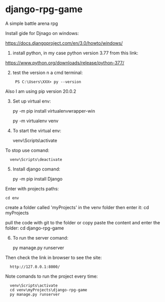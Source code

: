 # django-rpg-game

A simple battle arena rpg

Install gide for Djnago on windows:

   https://docs.djangoproject.com/en/3.0/howto/windows/

1. install python, in my case python version 3.77 from this link:
  
  https://www.python.org/downloads/release/python-377/
  
 2. test the version n a cmd terminal:
 
         PS C:\Users\XXX> py --version
              
 Also I am using pip version 20.0.2
        
3. Set up virtual env:
  
      py -m pip install virtualenvwrapper-win
    
      py -m virtualenv venv
    
4. To start the virtual env:

      venv\Scripts\activate

To stop use comand:

      venv\Scripts\deactivate
      
 5. Install django comand:
 
      py -m pip install Django
      
Enter with projects paths:

    cd env
    
create a folder called 'myProjects' in the venv folder then enter it: cd myProjects

pull the code with git to the folder or copy paste the content and enter the folder: cd django-rpg-game

6. To run the server comand:

      py manage.py runserver
  
Then check the link in browser to see the site:

      http://127.0.0.1:8000/
   
Note comands to run the project every time:

      venv\Scripts\activate
      cd venv\myProjects\django-rpg-game
      py manage.py runserver
